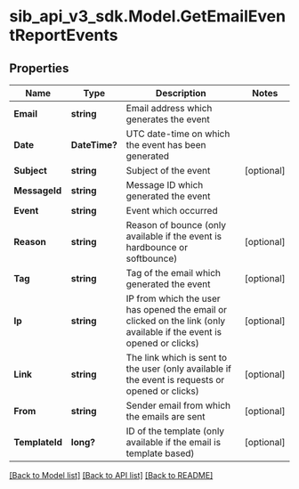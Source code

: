 # sib_api_v3_sdk.Model.GetEmailEventReportEvents
## Properties

Name | Type | Description | Notes
------------ | ------------- | ------------- | -------------
**Email** | **string** | Email address which generates the event | 
**Date** | **DateTime?** | UTC date-time on which the event has been generated | 
**Subject** | **string** | Subject of the event | [optional] 
**MessageId** | **string** | Message ID which generated the event | 
**Event** | **string** | Event which occurred | 
**Reason** | **string** | Reason of bounce (only available if the event is hardbounce or softbounce) | [optional] 
**Tag** | **string** | Tag of the email which generated the event | [optional] 
**Ip** | **string** | IP from which the user has opened the email or clicked on the link (only available if the event is opened or clicks) | [optional] 
**Link** | **string** | The link which is sent to the user (only available if the event is requests or opened or clicks) | [optional] 
**From** | **string** | Sender email from which the emails are sent | [optional] 
**TemplateId** | **long?** | ID of the template (only available if the email is template based) | [optional] 

[[Back to Model list]](../README.md#documentation-for-models) [[Back to API list]](../README.md#documentation-for-api-endpoints) [[Back to README]](../README.md)

